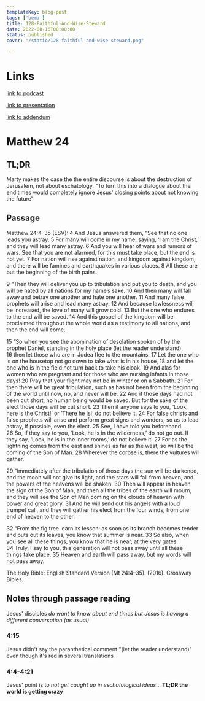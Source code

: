 ```yaml
---
templateKey: blog-post
tags: ['bema']
title: 128-Faithful-And-Wise-Steward
date: 2022-08-16T00:00:00
status: published
cover: "/static/128-faithful-and-wise-steward.png"

---
```


# Links

[link to podcast](https://www.bemadiscipleship.com/128)

[link to presentation](https://bemadiscipleship.s3.us-east-2.amazonaws.com/BEMA+128+Faithful+and+Wise+Steward.pdf)

[link to addendum](https://www.youtube.com/watch?v=4aaA-6vfll0)

# Matthew 24

## TL;DR

Marty makes the case the the entire discourse is about the destruction of Jerusalem, not about eschatology.
"To turn this into a dialogue about the end times would completely ignore Jesus' closing points about not knowing the future"

## Passage
Matthew 24:4–35 (ESV): 4 And Jesus answered them, “See that no one leads you
astray. 5 For many will come in my name, saying, ‘I am the Christ,’ and they
will lead many astray. 6 And you will hear of wars and rumors of wars. See that
you are not alarmed, for this must take place, but the end is not yet. 7 For
nation will rise against nation, and kingdom against kingdom, and there will be
famines and earthquakes in various places. 8 All these are but the beginning of
the birth pains.

9 “Then they will deliver you up to tribulation and put you
to death, and you will be hated by all nations for my name’s sake. 10 And then
many will fall away and betray one another and hate one another. 11 And many
false prophets will arise and lead many astray. 12 And because lawlessness will
be increased, the love of many will grow cold. 13 But the one who endures to
the end will be saved. 14 And this gospel of the kingdom will be proclaimed
throughout the whole world as a testimony to all nations, and then the end will
come. 

15 “So when you see the abomination of desolation spoken of by the
prophet Daniel, standing in the holy place (let the reader understand), 16 then
let those who are in Judea flee to the mountains. 17 Let the one who is on the
housetop not go down to take what is in his house, 18 and let the one who is in
the field not turn back to take his cloak. 19 And alas for women who are
pregnant and for those who are nursing infants in those days! 20 Pray that your
flight may not be in winter or on a Sabbath. 21 For then there will be great
tribulation, such as has not been from the beginning of the world until now,
no, and never will be. 22 And if those days had not been cut short, no human
being would be saved. But for the sake of the elect those days will be cut
short. 23 Then if anyone says to you, ‘Look, here is the Christ!’ or ‘There he
is!’ do not believe it. 24 For false christs and false prophets will arise and
perform great signs and wonders, so as to lead astray, if possible, even the
elect. 25 See, I have told you beforehand. 26 So, if they say to you, ‘Look, he
is in the wilderness,’ do not go out. If they say, ‘Look, he is in the inner
rooms,’ do not believe it. 27 For as the lightning comes from the east and
shines as far as the west, so will be the coming of the Son of Man. 28 Wherever
the corpse is, there the vultures will gather.

29 “Immediately after the
tribulation of those days the sun will be darkened, and the moon will not give
its light, and the stars will fall from heaven, and the powers of the heavens
will be shaken. 30 Then will appear in heaven the sign of the Son of Man, and
then all the tribes of the earth will mourn, and they will see the Son of Man
coming on the clouds of heaven with power and great glory. 31 And he will send
out his angels with a loud trumpet call, and they will gather his elect from
the four winds, from one end of heaven to the other.

32 “From the fig tree
learn its lesson: as soon as its branch becomes tender and puts out its leaves,
you know that summer is near. 33 So also, when you see all these things, you
know that he is near, at the very gates. 34 Truly, I say to you, this
generation will not pass away until all these things take place. 35 Heaven and
earth will pass away, but my words will not pass away.

The Holy Bible: English Standard Version (Mt 24:4–35). (2016). Crossway Bibles.

## Notes through passage reading

Jesus' disciples _do want to know about end times but Jesus is having a different conversation (as usual)_

### 4:15

Jesus didn't say the paranthetical comment "(let the reader understand)" even though it's red in several translations

### 4:4-4:21

Jesus' point is to _not get caught up in eschatological ideas_... __TL;DR the world is getting crazy__





